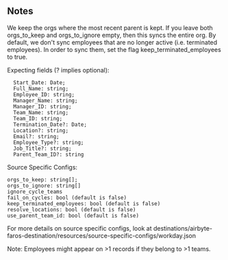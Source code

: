 ## Notes
We keep the orgs where the most recent parent is kept.
If you leave both orgs_to_keep and orgs_to_ignore empty, then this
syncs the entire org.
By default, we don't sync employees that are no longer active (i.e. terminated employees).
In order to sync them, set the flag keep_terminated_employees to true.

Expecting fields (? implies optional):
```
  Start_Date: Date;
  Full_Name: string;
  Employee_ID: string;
  Manager_Name: string;
  Manager_ID: string;
  Team_Name: string;
  Team_ID: string;
  Termination_Date?: Date;
  Location?: string;
  Email?: string;
  Employee_Type?: string;
  Job_Title?: string;
  Parent_Team_ID?: string
```

Source Specific Configs:
```
orgs_to_keep: string[];
orgs_to_ignore: string[]
ignore_cycle_teams
fail_on_cycles: bool (default is false)
keep_terminated_employees: bool (default is false)
resolve_locations: bool (default is false)
use_parent_team_id: bool (default is false)

```
For more details on source specific configs, look at 
destinations/airbyte-faros-destination/resources/source-specific-configs/workday.json

Note: 
Employees might appear on >1 records if they belong to >1 teams.

